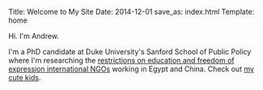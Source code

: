 Title: Welcome to My Site
Date: 2014-12-01
save_as: index.html
Template: home


Hi. I'm Andrew. 

I'm a PhD candidate at Duke University's Sanford School of Public Policy where I'm researching the [restrictions on education and freedom of expression international NGOs](http://ingorestrictions.org) working in Egypt and China. Check out [my cute kids](http://www.heissatopia.com/).
